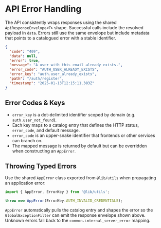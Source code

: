 # API Error Handling

The API consistently wraps responses using the shared `ApiResponseEnvelope<T>` shape. Successful calls include the resolved payload in `data`. Errors still use the same envelope but include metadata that points to a catalogued error with a stable identifier.

```json
{
  "code": "409",
  "data": null,
  "error": true,
  "message": "A user with this email already exists.",
  "error_code": "AUTH_USER_ALREADY_EXISTS",
  "error_key": "auth.user_already_exists",
  "path": "/auth/register",
  "timestamp": "2025-01-13T12:15:11.383Z"
}
```

## Error Codes & Keys

- `error_key` is a dot-delimited identifier scoped by domain (e.g. `auth.user_not_found`).
- Each key maps to a catalog entry that defines the HTTP status, `error_code`, and default message.
- `error_code` is an upper-snake identifier that frontends or other services can branch on.
- The mapped message is returned by default but can be overridden when constructing an `AppError`.

## Throwing Typed Errors

Use the shared `AppError` class exported from `@lib/utils` when propagating an application error:

```ts
import { AppError, ErrorKey } from '@lib/utils';

throw new AppError(ErrorKey.AUTH_INVALID_CREDENTIALS);
```

`AppError` automatically pulls the catalog entry and shapes the error so the `GlobalExceptionFilter` can emit the response envelope shown above. Unknown errors fall back to the `common.internal_server_error` mapping.
